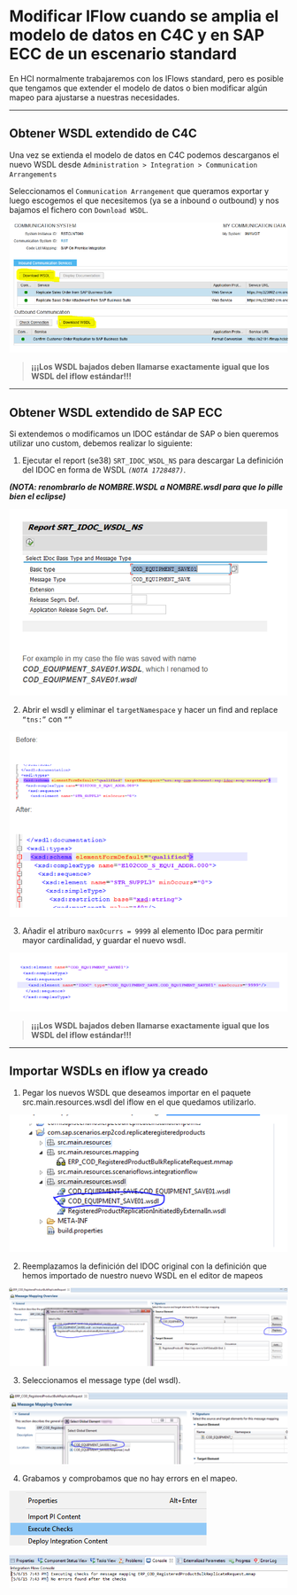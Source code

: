 # Modificar IFlow cuando se amplia el modelo de datos en C4C y en SAP ECC de un escenario standard

En HCI normalmente trabajaremos con los IFlows standard, pero es posible que tengamos que extender el modelo de datos o bien modificar algún mapeo para ajustarse a nuestras necesidades.

***
## Obtener WSDL extendido de C4C
Una vez se extienda el modelo de datos en C4C podemos descarganos el nuevo WSDL desde `Administration > Integration > Communication Arrangements`

Seleccionamos el `Communication Arrangement` que queramos exportar y luego escogemos el que necesitemos (ya se a inbound o outbound) y nos bajamos el fichero con `Download WSDL`.

![](img/06.extend.06.png)

>**¡¡¡Los WSDL bajados deben llamarse exactamente igual que los WSDL del iflow estándar!!!**

***
## Obtener WSDL extendido de SAP ECC
Si extendemos o modificamos un IDOC estándar de SAP o bien queremos utilizar uno custom, debemos realizar lo siguiente:

1. Ejecutar el report (se38) `SRT_IDOC_WSDL_NS` para descargar La definición del IDOC en forma de WSDL *`(NOTA 1728487)`*.

_**(NOTA: renombrarlo de NOMBRE.WSDL a NOMBRE.wsdl para que lo pille bien el eclipse)**_

![](img/06.extend.07.png)

2. Abrir el wsdl y eliminar el `targetNamespace` y hacer un find and replace `“tns:”` con `“”`

![](img/06.extend.08.png)

3. Añadir el atriburo `maxOcurrs = 9999` al elemento IDoc para permitir mayor cardinalidad, y guardar el nuevo wsdl.

![](img/06.extend.09.png)

>**¡¡¡Los WSDL bajados deben llamarse exactamente igual que los WSDL del iflow estándar!!!**


***
## Importar WSDLs en iflow ya creado

1. Pegar los nuevos WSDL que deseamos importar en el paquete src.main.resources.wsdl del iflow en el que quedamos utilizarlo.

![](img/06.extend.01.png)

2. Reemplazamos la definición del IDOC original con la definición que hemos importado de nuestro nuevo WSDL en el editor de mapeos

![](img/06.extend.02.png)

3. Seleccionamos el message type (del wsdl).

![](img/06.extend.03.png)

4. Grabamos y comprobamos que no hay errors en el mapeo.

![](img/06.extend.04.png)

![](img/06.extend.05.png)
